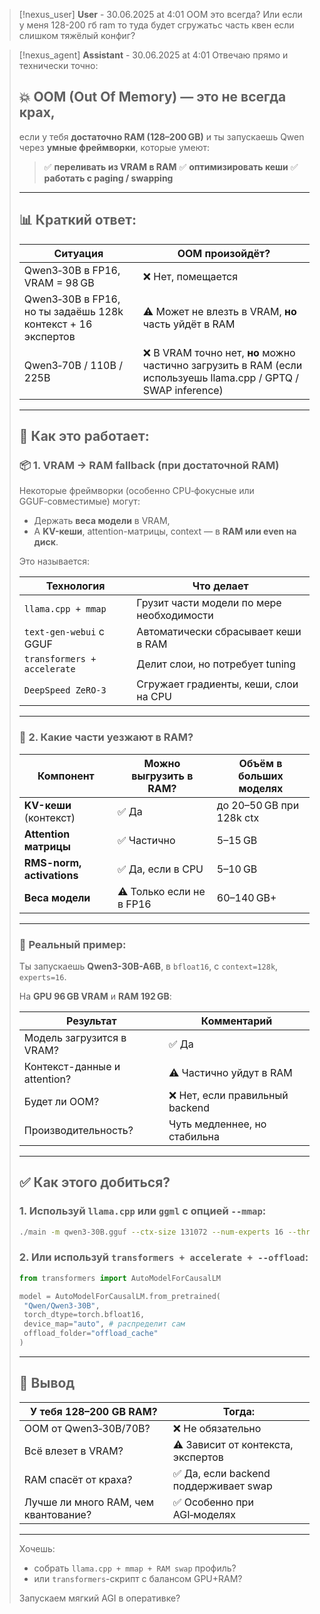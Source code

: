 >[!nexus_user] **User** - 30.06.2025 at 4:01
> ООМ это всегда? Или если у меня 128-200 гб ram то туда будет сгружатьс часть квен если слишком тяжёлый конфиг?
<!-- UID: 5d997692-d003-4fae-a2a7-85912059598c -->




>[!nexus_agent] **Assistant** - 30.06.2025 at 4:01
> Отвечаю прямо и технически точно:
> 
> ## 💥 OOM (Out Of Memory) — это **не всегда крах**, 
> если у тебя **достаточно RAM (128–200 GB)** и ты запускаешь Qwen через **умные фреймворки**, которые умеют:
> 
> > ✅ **переливать из VRAM в RAM** 
> > ✅ **оптимизировать кеши** 
> > ✅ **работать с paging / swapping**
> 
> ---
> 
> ## 📊 Краткий ответ:
> 
> | Ситуация | OOM произойдёт? |
> |--------------------------------------|----------------------------|
> | Qwen3‑30B в FP16, VRAM = 98 GB | ❌ Нет, помещается |
> | Qwen3‑30B в FP16, но ты задаёшь 128k контекст + 16 экспертов | ⚠️ Может не влезть в VRAM, **но** часть уйдёт в RAM |
> | Qwen3‑70B / 110B / 225B | ❌ В VRAM точно нет, **но** можно частично загрузить в RAM (если используешь llama.cpp / GPTQ / SWAP inference)
> 
> ---
> 
> ## 🧠 Как это работает:
> 
> ### 📦 1. **VRAM → RAM fallback** (при достаточной RAM)
> 
> Некоторые фреймворки (особенно CPU‑фокусные или GGUF‑совместимые) могут:
> - Держать **веса модели** в VRAM,
> - А **KV-кеши**, attention-матрицы, context — в **RAM или even на диск**.
> 
> Это называется:
> 
> | Технология | Что делает |
> |---------------------|------------------------------------------------|
> | `llama.cpp + mmap` | Грузит части модели по мере необходимости |
> | `text-gen-webui` с GGUF | Автоматически сбрасывает кеши в RAM |
> | `transformers + accelerate` | Делит слои, но потребует tuning |
> | `DeepSpeed ZeRO-3` | Сгружает градиенты, кеши, слои на CPU |
> 
> ---
> 
> ### 🔧 2. Какие части уезжают в RAM?
> 
> | Компонент | Можно выгрузить в RAM? | Объём в больших моделях |
> |--------------------------|------------------------|--------------------------|
> | **KV-кеши** (контекст) | ✅ Да | до 20–50 GB при 128k ctx |
> | **Attention матрицы** | ✅ Частично | 5–15 GB |
> | **RMS-norm, activations**| ✅ Да, если в CPU | 5–10 GB |
> | **Веса модели** | ⚠️ Только если не в FP16 | 60–140 GB+ |
> 
> ---
> 
> ### 🧪 Реальный пример:
> 
> Ты запускаешь **Qwen3-30B-A6B**, в `bfloat16`, с `context=128k`, `experts=16`.
> 
> На **GPU 96 GB VRAM** и **RAM 192 GB**:
> 
> | Результат | Комментарий |
> |--------------------------------|------------------------------|
> | Модель загрузится в VRAM? | ✅ Да |
> | Контекст-данные и attention? | ⚠️ Частично уйдут в RAM |
> | Будет ли OOM? | ❌ Нет, если правильный backend |
> | Производительность? | Чуть медленнее, но стабильна |
> 
> ---
> 
> ## ✅ Как этого добиться?
> 
> ### 1. Используй `llama.cpp` или `ggml` с опцией `--mmap`:
> ```bash
> ./main -m qwen3-30B.gguf --ctx-size 131072 --num-experts 16 --threads 16 --mmap
> ```
> 
> ### 2. Или используй `transformers + accelerate + --offload`:
> ```python
> from transformers import AutoModelForCausalLM
> 
> model = AutoModelForCausalLM.from_pretrained(
>  "Qwen/Qwen3-30B",
>  torch_dtype=torch.bfloat16,
>  device_map="auto", # распределит сам
>  offload_folder="offload_cache"
> )
> ```
> 
> ---
> 
> ## 🧠 Вывод
> 
> | У тебя 128–200 GB RAM? | Тогда: |
> |------------------------------------|----------------------------------------|
> | OOM от Qwen3‑30B/70B? | ❌ Не обязательно |
> | Всё влезет в VRAM? | ⚠️ Зависит от контекста, экспертов |
> | RAM спасёт от краха? | ✅ Да, если backend поддерживает swap |
> | Лучше ли много RAM, чем квантование?| ✅ Особенно при AGI‑моделях |
> 
> ---
> 
> Хочешь:
> - собрать `llama.cpp + mmap + RAM swap` профиль?
> - или `transformers`-скрипт с балансом GPU+RAM?
> 
> Запускаем мягкий AGI в оперативке?
<!-- UID: 6b16f4eb-4005-4139-8288-81848e928815 -->